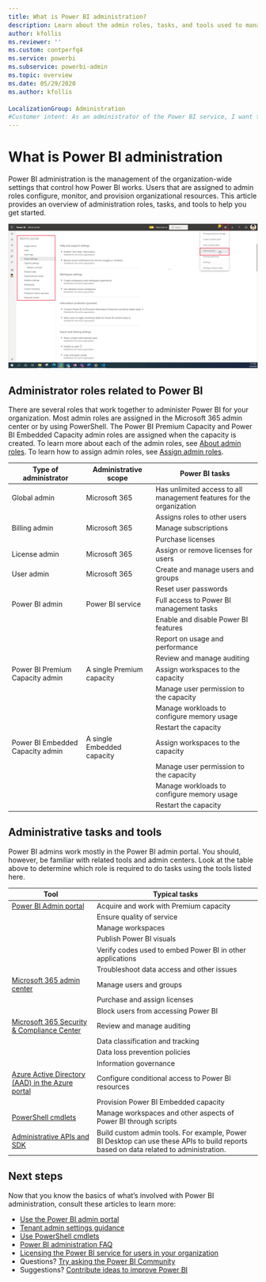 ```yaml
---
title: What is Power BI administration?
description: Learn about the admin roles, tasks, and tools used to manage Power BI.
author: kfollis
ms.reviewer: ''
ms.custom: contperfq4
ms.service: powerbi
ms.subservice: powerbi-admin
ms.topic: overview
ms.date: 05/29/2020
ms.author: kfollis

LocalizationGroup: Administration
#Customer intent: As an administrator of the Power BI service, I want to understand the tools, tasks, and roles that I can use to configure, manage, and secure the service.
---
```


# What is Power BI administration

Power BI administration is the management of the organization-wide settings that control how Power BI works. Users that are assigned to admin roles configure, monitor, and provision organizational resources. This article provides an overview of administration roles, tasks, and tools to help you get started.

![Power BI admin portal](media/service-admin-administering-power-bi-in-your-organization/admin-portal.png)

## Administrator roles related to Power BI

There are several roles that work together to administer Power BI for your organization. Most admin roles are assigned in the Microsoft 365 admin center or by using PowerShell. The Power BI Premium Capacity and Power BI Embedded Capacity admin roles are assigned when the capacity is created. To learn more about each of the admin roles, see [About admin roles](https://docs.microsoft.com/microsoft-365/admin/add-users/about-admin-roles?view=o365-worldwide). To learn how to assign admin roles, see [Assign admin roles](https://docs.microsoft.com/microsoft-365/admin/add-users/assign-admin-roles?view=o365-worldwide).

| **Type of administrator** | **Administrative scope** | **Power BI tasks** |
| --- | --- | --- |
| Global admin | Microsoft 365 | Has unlimited access to all management features for the organization |
| | | Assigns roles to other users |
| Billing admin | Microsoft 365 | Manage subscriptions |
| | | Purchase licenses |
| License admin | Microsoft 365 | Assign or remove licenses for users |
| User admin | Microsoft 365 | Create and manage users and groups |
| | | Reset user passwords |
| Power BI admin | Power BI service | Full access to Power BI management tasks|
| | | Enable and disable Power BI features |
| | | Report on usage and performance |
| | | Review and manage auditing |
| Power BI Premium Capacity admin | A single Premium capacity | Assign workspaces to the capacity|
| | | Manage user permission to the capacity |
| | | Manage workloads to configure memory usage |
| | | Restart the capacity |
| Power BI Embedded Capacity admin | A single Embedded capacity | Assign workspaces to the capacity|
| | | Manage user permission to the capacity |
| | | Manage workloads to configure memory usage |
| | | Restart the capacity |

## Administrative tasks and tools

Power BI admins work mostly in the Power BI admin portal. You should, however, be familiar with related tools and admin centers. Look at the table above to determine which role is required to do tasks using the tools listed here.

| **Tool** | **Typical tasks** |
| --- | --- |
| [Power BI Admin portal](https://app.powerbi.com/admin-portal) | Acquire and work with Premium capacity |
| | Ensure quality of service |
| | Manage workspaces |
| | Publish Power BI visuals |
| | Verify codes used to embed Power BI in other applications |
| | Troubleshoot data access and other issues |
| [Microsoft 365 admin center](https://admin.microsoft.com) | Manage users and groups |
| | Purchase and assign licenses |
| | Block users from accessing Power BI |
| [Microsoft 365 Security & Compliance Center](https://protection.office.com) | Review and manage auditing |
| | Data classification and tracking |
| | Data loss prevention policies |
| | Information governance |
| [Azure Active Directory (AAD) in the Azure portal](https://aad.portal.azure.com) | Configure conditional access to Power BI resources |
| | Provision Power BI Embedded capacity |
| [PowerShell cmdlets](/powershell/power-bi/overview) | Manage workspaces and other aspects of Power BI through scripts |
| [Administrative APIs and SDK](service-admin-reference.md) | Build custom admin tools. For example, Power BI Desktop can use these APIs to build reports based on data related to administration. |

## Next steps

Now that you know the basics of what’s involved with Power BI administration, consult these articles to learn more:

- [Use the Power BI admin portal](service-admin-portal.md)
- [Tenant admin settings guidance](../guidance/admin-tenant-settings.md)
- [Use PowerShell cmdlets](/powershell/power-bi/overview)
- [Power BI administration FAQ](service-admin-faq.md)
- [Licensing the Power BI service for users in your organization](service-admin-licensing-organization.md)
- Questions? [Try asking the Power BI Community](https://community.powerbi.com/)
- Suggestions? [Contribute ideas to improve Power BI](https://ideas.powerbi.com/)
